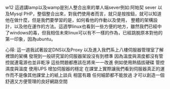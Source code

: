 w12
這週講lamp以及wamp是別人整合出來的單人端sever例如:阿帕契 sever 以及Mysql PHP，整個整合出來，對我們使用者而言，就只是按按鈕，就可以知道他在做什麼，但是我們要學習的是，如何看他的作動以及使用， 整體的架構設計，以及他在運作的方法。這週學linux也看到一些方便的地方，雖然我們已經中了windows的毒，但我相信未來linux可以有不一樣的作為，已經跳脫原本對他的第一印象，因為ubuntu。




心得:
這一週我試著設定DNS以及Proxy
以及進入我們系上八樓伺服器管理室了解裡頭的架構
發現到一般研究室的伺服器架設沒有到標準
因為溫度與濕度都沒有管控就連電源也並非乾淨
這些問題都應該在將來一一改進
例如使用熱插拔硬碟 管控濕度與溫度 使用UPS 增加伺服器的穩定
在課堂上實際讓我們看到伺服器真正的運作而不是像其他課堂上的紙上談兵
相當有趣
任何細節都不能放過 才可以創造一個舒適又方便管理的良好網路空間